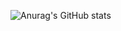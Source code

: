 ![Anurag's GitHub stats](https://github-readme-stats.vercel.app/api?username=LuizHenriquedez&theme=discord_old_blurple&show_icons=true)
                       
